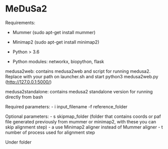 # MeDuSa2

Requirements:
- Mummer  (sudo apt-get install mummer)
- Minimap2 (sudo apt-get install minimap2)

- Python > 3.6 
- Python modules: networkx, biopython, flask

medusa2web: contains medusa2web and script for running medusa2. Replace with your path on launcher.sh and start python3 medusa2web.py (http://127.0.0.1:5000/)

medusa2standalone: contains medusa2 standalone version for running directly from bash

Required parameters: - i input_filename -f reference_folder

Optional parameters: - s skipmap_folder (folder that contains coords or paf file generated previously from mummer or minimap2, with these you can skip alignment step)
                     - a use Minimap2 aligner instead of Mummer aligner
                     - t <n> number of process used for alignment step
  
Under folder 
